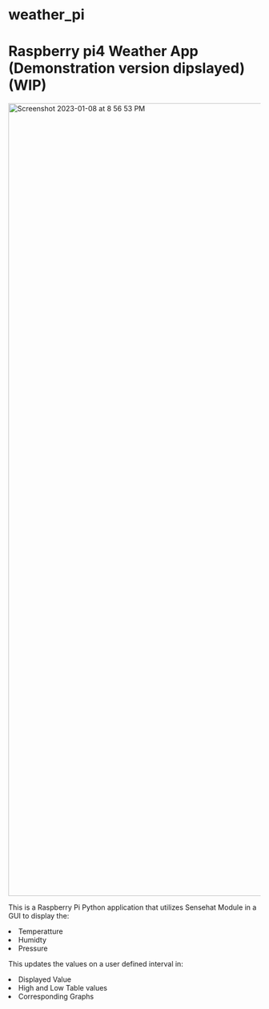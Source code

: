 # weather_pi
<h1>Raspberry pi4 Weather App (Demonstration version dipslayed)(WIP)</h1>
<img width="1584" alt="Screenshot 2023-01-08 at 8 56 53 PM" src="https://user-images.githubusercontent.com/77395950/211238868-a2771493-02b3-4fcb-868b-64387d4b5db5.png">
<p>This is a Raspberry Pi Python application that utilizes Sensehat Module in a GUI to display the:</p>
<li>Temperatture</li>
<li>Humidty</li>
<li>Pressure</n/li>
<p>This updates the values on a user defined interval in:</p>
<li>Displayed Value</li>
<li>High and Low Table values</li>
<li>Corresponding Graphs</li>
